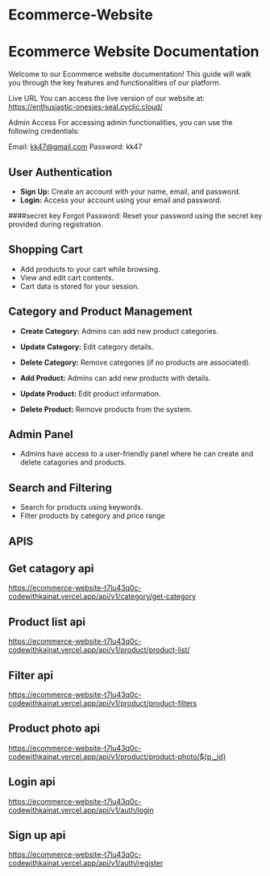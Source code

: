 # Ecommerce-Website

# Ecommerce Website Documentation

Welcome to our Ecommerce website documentation! This guide will walk you through the key features and functionalities of our platform.

Live URL
You can access the live version of our website at: https://enthusiastic-onesies-seal.cyclic.cloud/

Admin Access
For accessing admin functionalities, you can use the following credentials:

Email: kk47@gmail.com
Password: kk47

## User Authentication

- **Sign Up:** Create an account with your name, email, and password.
- **Login:** Access your account using your email and password.

####secret key
Forgot Password: Reset your password using the secret key provided during registration.

## Shopping Cart

- Add products to your cart while browsing.
- View and edit cart contents.
- Cart data is stored for your session.

## Category and Product Management

- **Create Category:** Admins can add new product categories.
- **Update Category:** Edit category details.
- **Delete Category:** Remove categories (if no products are associated).

- **Add Product:** Admins can add new products with details.
- **Update Product:** Edit product information.
- **Delete Product:** Remove products from the system.

## Admin Panel

- Admins have access to a user-friendly panel where he can create and delete catagories and products.

## Search and Filtering

- Search for products using keywords.
- Filter products by category and price range
 
 ## APIS
  ## Get catagory api
  https://ecommerce-website-t7lu43q0c-codewithkainat.vercel.app/api/v1/category/get-category

## Product list api
https://ecommerce-website-t7lu43q0c-codewithkainat.vercel.app/api/v1/product/product-list/

## Filter api
https://ecommerce-website-t7lu43q0c-codewithkainat.vercel.app/api/v1/product/product-filters

## Product photo api
https://ecommerce-website-t7lu43q0c-codewithkainat.vercel.app/api/v1/product/product-photo/${p._id}
## 
## Login api
https://ecommerce-website-t7lu43q0c-codewithkainat.vercel.app/api/v1/auth/login
## Sign up api
https://ecommerce-website-t7lu43q0c-codewithkainat.vercel.app/api/v1/auth/register
